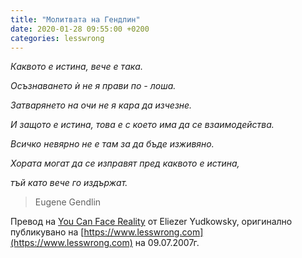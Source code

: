 ```yaml
---
title: "Молитвата на Гендлин"
date: 2020-01-28 09:55:00 +0200
categories: lesswrong
---
```


_Каквото е истина, вече е така._

_Осъзнаването ѝ не я прави по - лоша._

_Затварянето на очи не я кара да изчезне._

_И защото е истина, това е с което има да се взаимодейства._

_Всичко невярно не е там за да бъде изживяно._

_Хората могат да се изправят пред каквото е истина,_

_тъй като вече го издържат._


> Eugene Gendlin

Превод на [You Can Face Reality](https://www.lesswrong.com/posts/HYWhKXRsMAyvRKRYz/you-can-face-reality)
от Eliezer Yudkowsky, оригинално публикувано на [https://www.lesswrong.com](https://www.lesswrong.com)
на 09.07.2007г.
